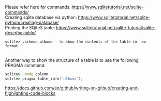 
Please refer here for commands: https://www.sqlitetutorial.net/sqlite-commands/
<br>
Creating sqlite database via python: https://www.sqlitetutorial.net/sqlite-python/creating-database/
<br>
Printing the SQite3 table: https://www.sqlitetutorial.net/sqlite-tutorial/sqlite-describe-table/


``` sqlite> .schema albums - to show the contents of the table in raw format ```



<br>
Another way to show the structure of a table is to use the following PRAGMA command:
<br>

```ruby sqlite> .header on
sqlite> .mode column
sqlite> pragma table_info('albums');
```















https://docs.github.com/en/github/writing-on-github/creating-and-highlighting-code-blocks

